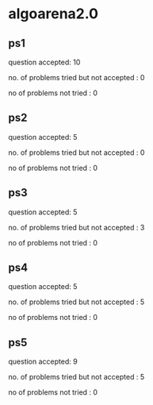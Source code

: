 

# algoarena2.0

## ps1
question accepted: 10 

no. of problems tried but not accepted : 0

no of problems not tried : 0

## ps2
question accepted: 5

no. of problems tried but not accepted : 0

no of problems not tried : 0

## ps3
question accepted: 5

no. of problems tried but not accepted : 3

no of problems not tried : 0

## ps4
question accepted: 5

no. of problems tried but not accepted : 5

no of problems not tried : 0

## ps5
question accepted: 9 

no. of problems tried but not accepted : 5

no of problems not tried : 0






